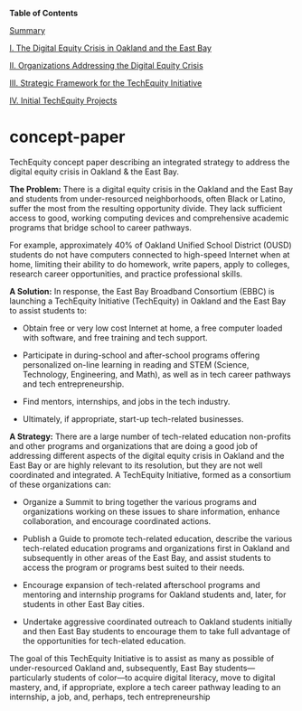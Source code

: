 **Table of Contents**

[Summary](https://github.com/oaktechequity/concept-paper#concept-paper)

[I. The Digital Equity Crisis in Oakland and the East Bay](https://github.com/oaktechequity/concept-paper/blob/master/Section-1-Digital-Equity-Crisis-in-Oakland-and-the-East-Bay.md)

[II. Organizations Addressing the Digital Equity Crisis](https://github.com/oaktechequity/concept-paper/blob/master/Section-2-Organizations-Addressing-the-Digital-Equity-Crisis.md)

[III. Strategic Framework for the TechEquity Initiative](https://github.com/oaktechequity/concept-paper/blob/master/Section-3-Strategic-Framework-for-the-TechEquity-Initiative.md)

[IV. Initial TechEquity Projects](https://github.com/oaktechequity/concept-paper/blob/master/Section-4-Initial-TechEquity-Projects.md)


# concept-paper
TechEquity concept paper describing an integrated strategy to address the digital equity crisis in Oakland &amp; the East Bay.

**The Problem:** There is a digital equity crisis in the Oakland and the East Bay and students 
from under-resourced neighborhoods, often Black or Latino, suffer the most from the resulting 
opportunity divide. They lack sufficient access to good, working computing devices and 
comprehensive academic programs that bridge school to career pathways.  

For example, approximately 40% of Oakland Unified School District (OUSD) students do not 
have computers connected to high-speed Internet when at home, limiting their ability to do 
homework, write papers, apply to colleges, research career opportunities, and practice 
professional skills.

**A Solution:**  In response, the East Bay Broadband Consortium (EBBC) is launching a TechEquity Initiative (TechEquity) in Oakland and the East Bay to assist students to:

* Obtain free or very low cost Internet at home, a free computer loaded with software, and free training and tech support.

* Participate in during-school and after-school programs offering personalized on-line learning in reading and STEM (Science, Technology, Engineering, and Math), as well as in tech career pathways and tech entrepreneurship.

* Find mentors, internships, and jobs in the tech industry.

* Ultimately, if appropriate, start-up tech-related businesses. 

**A Strategy:**  There are a large number of tech-related education non-profits and other programs and organizations that are doing a good job of addressing different aspects of the digital equity crisis in Oakland and the East Bay or are highly relevant to its resolution, but they are not well coordinated and integrated.  A TechEquity Initiative, formed as a consortium of these organizations can:

* Organize a Summit to bring together the various programs and organizations working on these issues to share information, enhance collaboration, and encourage coordinated actions.

* Publish a Guide to promote tech-related education, describe the various tech-related education programs and organizations first in Oakland and subsequently in other areas of the East Bay, and assist students to access the program or programs best suited to their needs.

* Encourage expansion of tech-related afterschool programs and mentoring and internship programs for Oakland students and, later, for students in other East Bay cities. 

* Undertake aggressive coordinated outreach to Oakland students initially and then East Bay students to encourage them to take full advantage of the opportunities for tech-elated education.


The goal of this TechEquity Initiative is to assist as many as possible of under-resourced Oakland and, subsequently, East Bay students—particularly students of color—to acquire digital literacy, move to digital mastery, and, if appropriate, explore a tech career pathway leading to an internship, a job, and, perhaps, tech entrepreneurship

